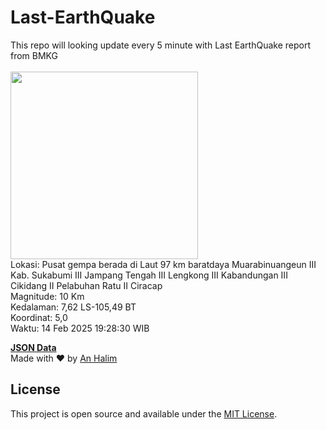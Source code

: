 # Last-EarthQuake
This repo will looking update every 5 minute with Last EarthQuake report from BMKG
<br>
<br>
<img src="undefined" width="300"/>
<br>
Lokasi: Pusat gempa berada di Laut 97 km baratdaya Muarabinuangeun  III Kab. Sukabumi III Jampang Tengah III Lengkong III Kabandungan III Cikidang II Pelabuhan Ratu II Ciracap <br>
Magnitude: 10 Km <br>
Kedalaman: 7,62 LS-105,49 BT <br>
Koordinat: 5,0 <br>
Waktu: 14 Feb 2025 19:28:30 WIB <br>

<a href="./data/data.json">**JSON Data**</a>
<br>
Made with ❤️ by <a href="https://github.com/an-halim">An Halim</a>
## License

This project is open source and available under the [MIT License](LICENSE).
